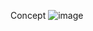 Concept
![image](https://github.com/huyjim1996/AOI-Machine/assets/40256878/67e3cbf4-fdb5-446f-a9a4-23720ccd8cb3)
